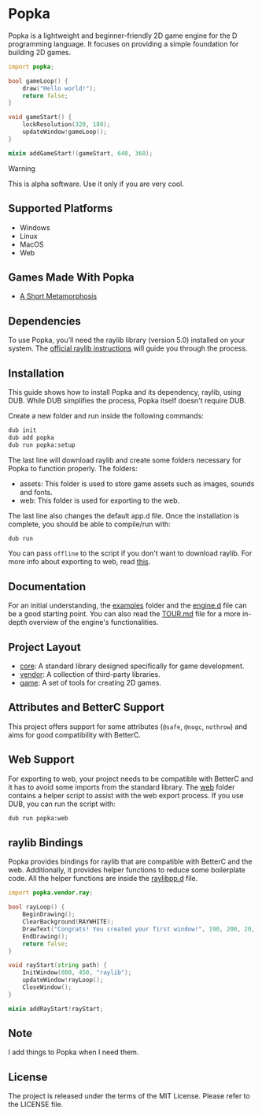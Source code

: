 # Popka

Popka is a lightweight and beginner-friendly 2D game engine for the D programming language.
It focuses on providing a simple foundation for building 2D games.

```d
import popka;

bool gameLoop() {
    draw("Hello world!");
    return false;
}

void gameStart() {
    lockResolution(320, 180);
    updateWindow!gameLoop();
}

mixin addGameStart!(gameStart, 640, 360);
```

> [!WARNING]  
> This is alpha software. Use it only if you are very cool.

## Supported Platforms

* Windows
* Linux
* MacOS
* Web

## Games Made With Popka

* [A Short Metamorphosis](https://kapendev.itch.io/a-short-metamorphosis)

## Dependencies

To use Popka, you'll need the raylib library (version 5.0) installed on your system.
The [official raylib instructions](https://github.com/raysan5/raylib/wiki) will guide you through the process.

## Installation

This guide shows how to install Popka and its dependency, raylib, using DUB.
While DUB simplifies the process, Popka itself doesn't require DUB.

Create a new folder and run inside the following commands:

```bash
dub init
dub add popka
dub run popka:setup
```

The last line will download raylib and create some folders necessary for Popka to function properly. The folders:

* assets: This folder is used to store game assets such as images, sounds and fonts.
* web: This folder is used for exporting to the web.

The last line also changes the default app.d file.
Once the installation is complete, you should be able to compile/run with:

```bash
dub run
```

You can pass `offline` to the script if you don't want to download raylib.
For more info about exporting to web, read [this](#web-support).

## Documentation

For an initial understanding, the [examples](examples) folder and the [engine.d](source/popka/game/engine.d) file can be a good starting point.
You can also read the [TOUR.md](TOUR.md) file for a more in-depth overview of the engine's functionalities.

## Project Layout

* [core](source/popka/core): A standard library designed specifically for game development. 
* [vendor](source/popka/vendor): A collection of third-party libraries.
* [game](source/popka/game): A set of tools for creating 2D games.

## Attributes and BetterC Support

This project offers support for some attributes (`@safe`, `@nogc`, `nothrow`) and aims for good compatibility with BetterC.

## Web Support

For exporting to web, your project needs to be compatible with BetterC and it has to avoid some imports from the standard library.
The [web](web) folder contains a helper script to assist with the web export process.
If you use DUB, you can run the script with:

```bash
dub run popka:web
```

## raylib Bindings

Popka provides bindings for raylib that are compatible with BetterC and the web.
Additionally, it provides helper functions to reduce some boilerplate code.
All the helper functions are inside the [raylibpp.d](source/popka/vendor/ray/raylibpp.d) file.

```d
import popka.vendor.ray;

bool rayLoop() {
    BeginDrawing();
    ClearBackground(RAYWHITE);
    DrawText("Congrats! You created your first window!", 190, 200, 20, LIGHTGRAY);
    EndDrawing();
    return false;
}

void rayStart(string path) {
    InitWindow(800, 450, "raylib");
    updateWindow!rayLoop();
    CloseWindow();
}

mixin addRayStart!rayStart;
```

## Note

I add things to Popka when I need them.

## License

The project is released under the terms of the MIT License.
Please refer to the LICENSE file.
